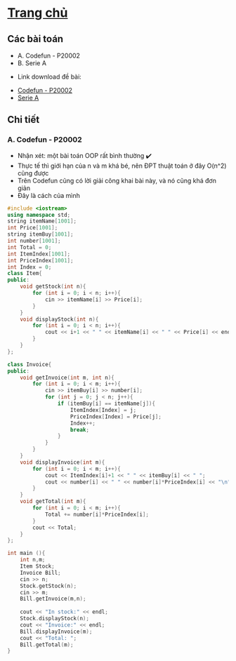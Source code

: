 # [Trang chủ](https://ppap-1264589.github.io/interesting-solution)

## Các bài toán
- A. Codefun - P20002
- B. Serie A
* Link download đề bài:
- [Codefun - P20002](https://codefun.vn/problems/P20002)
- [Serie A](https://github.com/ppap-1264589/OOP/files/7253729/SERIEA.pdf)

## Chi tiết

### A. Codefun - P20002

- Nhận xét: một bài toán OOP rất bình thường ✔️
- Thực tế thì giới hạn của n và m khá bé, nên ĐPT thuật toán ở đây O(n^2) cũng được
- Trên Codefun cũng có lời giải công khai bài này, và nó cũng khá đơn giản
- Đây là cách của mình

```c++
#include <iostream>
using namespace std;
string itemName[1001];
int Price[1001];
string itemBuy[1001];
int number[1001];
int Total = 0;
int ItemIndex[1001];
int PriceIndex[1001];
int Index = 0;
class Item{
public:
    void getStock(int n){
        for (int i = 0; i < n; i++){
            cin >> itemName[i] >> Price[i];
        }
    }
    void displayStock(int n){
        for (int i = 0; i < n; i++){
            cout << i+1 << " " << itemName[i] << " " << Price[i] << endl;
        }
    }
};

class Invoice{
public:
    void getInvoice(int m, int n){
        for (int i = 0; i < m; i++){
            cin >> itemBuy[i] >> number[i];
            for (int j = 0; j < n; j++){
                if (itemBuy[i] == itemName[j]){
                    ItemIndex[Index] = j;
                    PriceIndex[Index] = Price[j];
                    Index++;
                    break;
                }
            }
        }
    }
    void displayInvoice(int m){
        for (int i = 0; i < m; i++){
            cout << ItemIndex[i]+1 << " " << itemBuy[i] << " ";
            cout << number[i] << " " << number[i]*PriceIndex[i] << "\n";
        }
    }
    void getTotal(int m){
        for (int i = 0; i < m; i++){
            Total += number[i]*PriceIndex[i];
        }
        cout << Total;
    }
};

int main (){
    int n,m;
    Item Stock;
    Invoice Bill;
    cin >> n;
    Stock.getStock(n);
    cin >> m;
    Bill.getInvoice(m,n);
	
    cout << "In stock:" << endl;
    Stock.displayStock(n);
    cout << "Invoice:" << endl;
    Bill.displayInvoice(m);
    cout << "Total: ";
    Bill.getTotal(m);
}
```

